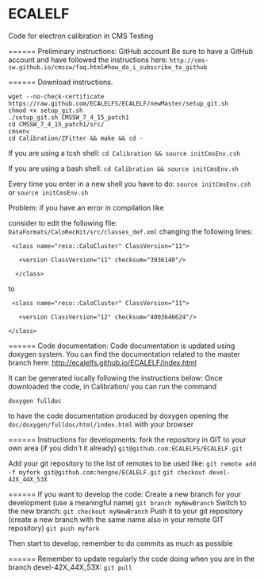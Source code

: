 ECALELF
=======

Code for electron calibration in CMS
Testing

======
Preliminary instructions: GitHub account
Be sure to have a GitHub account and have followed the instructions here:
`http://cms-sw.github.io/cmssw/faq.html#how_do_i_subscribe_to_github`


======
Download instructions.

```
wget --no-check-certificate https://raw.github.com/ECALELFS/ECALELF/newMaster/setup_git.sh
chmod +x setup_git.sh
./setup_git.sh CMSSW_7_4_15_patch1
cd CMSSW_7_4_15_patch1/src/
cmsenv
cd Calibration/ZFitter && make && cd -
```

If you are using a tcsh shell:
`cd Calibration && source initCmsEnv.csh`

If you are using a bash shell:
`cd Calibration && source initCmsEnv.sh`

Every time you enter in a new shell you have to do:
`source initCmsEnv.csh`
or
`source initCmsEnv.sh`

Problem:
if you have an error in compilation like

consider to edit the following file: `DataFormats/CaloRecHit/src/classes_def.xml`
changing the following lines:

` <class name="reco::CaloCluster" ClassVersion="11">`

`   <version ClassVersion="11" checksum="3936140"/>`

`  </class>`

to 

` <class name="reco::CaloCluster" ClassVersion="11">`

`   <version ClassVersion="12" checksum="4003646624"/>`

`</class>`




======
Code documentation:
Code documentation is updated using doxygen system.
You can find the documentation related to the master branch here:
http://ecalelfs.github.io/ECALELF/index.html

It can be generated locally following the instructions below:
Once downloaded the code, in Calibration/ you can run the command

`doxygen fulldoc`

to have the code documentation produced by doxygen opening the `doc/doxygen/fulldoc/html/index.html` with your browser 


======
Instructions for developments:
fork the repository in GIT to your own area (if you didn't it already)
`git@github.com:ECALELFS/ECALELF.git`

Add your git repository to the list of remotes to be used like:
`git remote add -f myfork git@github.com:hengne/ECALELF.git`
`git checkout devel-42X_44X_53X`


======
If you want to develop the code:
Create a new branch for your development (use a meaningful name)
`git branch myNewBranch`
Switch to the new branch: `git checkout myNewBranch`
Push it to your git repository (create a new branch with the same name also in your remote GIT repository)
`git push myfork`

Then start to develop, remember to do commits as much as possible

======
Remember to update regularly the code doing when you are in the branch devel-42X_44X_53X:
`git pull`

